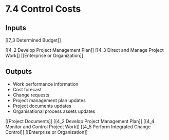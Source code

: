 # 7.4 Control Costs

## Inputs

[[7_3 Determined Budget]]

[[4_2 Develop Project Management Plan]]
[[4_3 Direct and Manage Project Work]]
[[Enterprise or Organization]]

## Outputs

* Work performance information
* Cost forecast
* Change requests
* Project management plan updates
* Project documents updates
* Organisational process assets updates

[[Project Documents]]
[[4_2 Develop Project Management Plan]]
[[4_4 Monitor and Control Project Work]]
[[4_5 Perform Integrated Change Control]]
[[Enterprise or Organization]]
